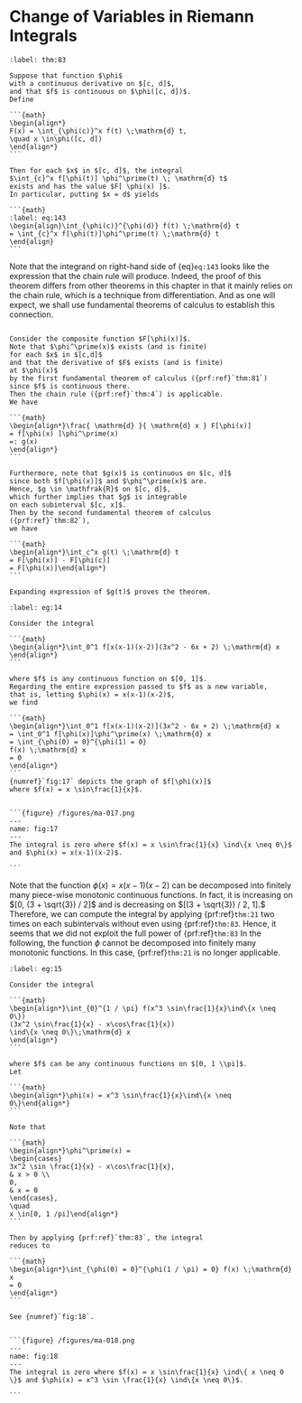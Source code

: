 # Change of Variables in Riemann Integrals

````{prf:theorem} Change of Variables
:label: thm:83

Suppose that function $\phi$
with a continuous derivative on $[c, d]$,
and that $f$ is continuous on $\phi([c, d])$.
Define

```{math}
\begin{align*}
F(x) = \int_{\phi(c)}^x f(t) \;\mathrm{d} t,
\quad x \in\phi([c, d])
\end{align*}
```

Then for each $x$ in $[c, d]$, the integral
$\int_{c}^x f[\phi(t)] \phi^\prime(t) \; \mathrm{d} t$
exists and has the value $F[ \phi(x) ]$.
In particular, putting $x = d$ yields

```{math}
:label: eq:143
\begin{align}\int_{\phi(c)}^{\phi(d)} f(t) \;\mathrm{d} t
= \int_{c}^x f[\phi(t)]\phi^\prime(t) \;\mathrm{d} t
\end{align}
```

````

Note that the integrand on right-hand side of {eq}`eq:143`
looks like the expression that the chain rule will produce.
Indeed, the proof of this theorem
differs from other theorems in this chapter in that
it mainly relies on the chain rule,
which is a technique from differentiation.
And as one will expect,
we shall use fundamental theorems of calculus
to establish this connection.


````{prf:proof}

Consider the composite function $F[\phi(x)]$.
Note that $\phi^\prime(x)$ exists (and is finite)
for each $x$ in $[c,d]$
and that the derivative of $F$ exists (and is finite)
at $\phi(x)$
by the first fundamental theorem of calculus ({prf:ref}`thm:81`)
since $f$ is continuous there.
Then the chain rule ({prf:ref}`thm:4`) is applicable.
We have

```{math}
\begin{align*}\frac{ \mathrm{d} }{ \mathrm{d} x } F[\phi(x)]
= f[\phi(x) ]\phi^\prime(x)
=: g(x)
\end{align*}
```

Furthermore, note that $g(x)$ is continuous on $[c, d]$
since both $f[\phi(x)]$ and $\phi^\prime(x)$ are.
Hence, $g \in \mathfrak{R}$ on $[c, d]$,
which further implies that $g$ is integrable
on each subinterval $[c, x]$.
Then by the second fundamental theorem of calculus
({prf:ref}`thm:82`),
we have

```{math}
\begin{align*}\int_c^x g(t) \;\mathrm{d} t
= F[\phi(x)] - F[\phi(c)]
= F[\phi(x)]\end{align*}
```

Expanding expression of $g(t)$ proves the theorem.

````

````{prf:example}
:label: eg:14

Consider the integral

```{math}
\begin{align*}\int_0^1 f[x(x-1)(x-2)](3x^2 - 6x + 2) \;\mathrm{d} x
\end{align*}
```

where $f$ is any continuous function on $[0, 1]$.
Regarding the entire expression passed to $f$ as a new variable,
that is, letting $\phi(x) = x(x-1)(x-2)$,
we find

```{math}
\begin{align*}\int_0^1 f[x(x-1)(x-2)](3x^2 - 6x + 2) \;\mathrm{d} x
= \int_0^1 f[\phi(x)]\phi^\prime(x) \;\mathrm{d} x
= \int_{\phi(0) = 0}^{\phi(1) = 0}
f(x) \;\mathrm{d} x
= 0
\end{align*}
```
{numref}`fig:17` depicts the graph of $f[\phi(x)]$
where $f(x) = x \sin\frac{1}{x}$.


```{figure} /figures/ma-017.png
---
name: fig:17
---
The integral is zero where $f(x) = x \sin\frac{1}{x} \ind\{x \neq 0\}$ and $\phi(x) = x(x-1)(x-2)$.

```

````

Note that the function $\phi(x) = x(x-1)(x-2)$
can be decomposed into finitely many piece-wise monotonic
continuous functions.
In fact, it is increasing on $[0, (3 + \sqrt{3}) / 2]$
and is decreasing on $[(3 + \sqrt{3}) / 2, 1].$
Therefore, we can compute the integral by applying {prf:ref}`thm:21`
two times on each subintervals without even using {prf:ref}`thm:83`.
Hence, it seems that we did not
exploit the full power of {prf:ref}`thm:83`
In the following, the function $\phi$ cannot be
decomposed into finitely many monotonic functions.
In this case, {prf:ref}`thm:21` is no longer applicable.


````{prf:example}
:label: eg:15

Consider the integral

```{math}
\begin{align*}\int_{0}^{1 / \pi} f(x^3 \sin\frac{1}{x}\ind\{x \neq 0\})
(3x^2 \sin\frac{1}{x} - x\cos\frac{1}{x})
\ind\{x \neq 0\}\;\mathrm{d} x
\end{align*}
```

where $f$ can be any continuous functions on $[0, 1 \\pi]$.
Let

```{math}
\begin{align*}\phi(x) = x^3 \sin\frac{1}{x}\ind\{x \neq 0\}\end{align*}
```

Note that

```{math}
\begin{align*}\phi^\prime(x) =
\begin{cases}
3x^2 \sin \frac{1}{x} - x\cos\frac{1}{x},
& x > 0 \\
0,
& x = 0
\end{cases},
\quad
x \in[0, 1 /pi]\end{align*}
```

Then by applying {prf:ref}`thm:83`, the integral
reduces to

```{math}
\begin{align*}\int_{\phi(0) = 0}^{\phi(1 / \pi) = 0} f(x) \;\mathrm{d} x
= 0
\end{align*}
```

See {numref}`fig:18`.


```{figure} /figures/ma-018.png
---
name: fig:18
---
The integral is zero where $f(x) = x \sin\frac{1}{x} \ind\{ x \neq 0 \}$ and $\phi(x) = x^3 \sin \frac{1}{x} \ind\{x \neq 0\}$.

```

````
